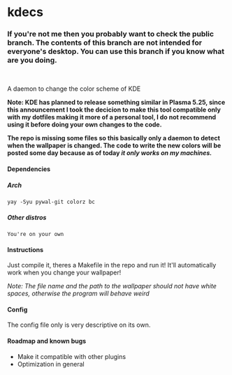 
# **kdecs**
### **If you're not me then you probably want to check the public branch. The contents of this branch are not intended for everyone's desktop. You can use this branch if you know what are you doing.**

</br>

A daemon to change the color scheme of KDE

**Note: KDE has planned to release something similar in Plasma 5.25, since this announcement I took the decicion to make this tool compatible only with my dotfiles making it more of a personal tool, I do not recommend using it before doing your own changes to the code.**

**The repo is missing some files so this basically only a daemon to detect when the wallpaper is changed. The code to write the new colors will be posted some day because as of today _it only works on my machines._**

#### **Dependencies**

##### **Arch**
    yay -Syu pywal-git colorz bc

##### **Other distros**
    You're on your own

#### **Instructions**
Just compile it, theres a Makefile in the repo and run it! It'll automatically work when you change your wallpaper!

*Note: The file name and the path to the wallpaper should not have white spaces, otherwise the program will behave weird*

#### **Config**
The config file only is very descriptive on its own.

#### **Roadmap and known bugs**
* Make it compatible with other plugins
* Optimization in general
